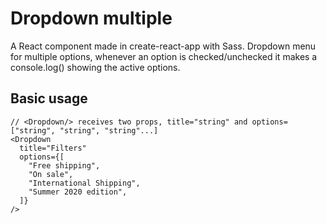 # Dropdown multiple

A React component made in create-react-app with Sass.
Dropdown menu for multiple options, whenever an option is checked/unchecked it makes a console.log() showing the active options.

## Basic usage

    // <Dropdown/> receives two props, title="string" and options=["string", "string", "string"...]
    <Dropdown
      title="Filters"
      options={[
        "Free shipping",
        "On sale",
        "International Shipping",
        "Summer 2020 edition",
      ]}
    />
